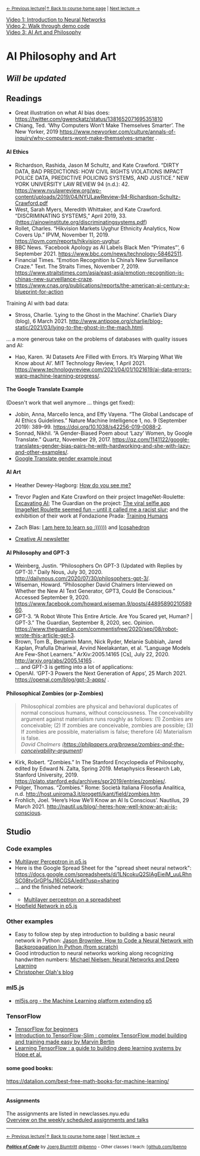 <sup>[&larr; Previous lecture](/files/09.md)|[&uarr; Back to course home page](/README.md) | [Next lecture &rarr;](/files/11.md)</sup>  

[Video 1: Introduction to Neural Networks](https://www.youtube.com/watch?v=nTp2loPmPdQ)  
[Video 2: Walk through demo code](https://www.youtube.com/watch?v=I0yQvXIqDyE)  
[Video 3: AI Art and Philosophy](https://youtu.be/Hvv4iBLvD9g)

# AI Philosophy and Art
## ***Will be updated***

## Readings
- Great illustration on what AI bias does: https://twitter.com/gwenckatz/status/1381652071695351810
- Chiang, Ted. ‘Why Computers Won’t Make Themselves Smarter’. The New Yorker, 2019 https://www.newyorker.com/culture/annals-of-inquiry/why-computers-wont-make-themselves-smarter .

#### AI Ethics
- Richardson, Rashida, Jason M Schultz, and Kate Crawford. “DIRTY DATA, BAD PREDICTIONS: HOW CIVIL RIGHTS VIOLATIONS IMPACT POLICE DATA, PREDICTIVE POLICING SYSTEMS, AND JUSTICE.” NEW YORK UNIVERSITY LAW REVIEW 94 (n.d.): 42. https://www.nyulawreview.org/wp-content/uploads/2019/04/NYULawReview-94-Richardson-Schultz-Crawford.pdf
- West, Sarah Myers, Meredith Whittaker, and Kate Crawford. “DISCRIMINATING SYSTEMS,” April 2019, 33.
(https://ainowinstitute.org/discriminatingsystems.pdf)
- Rollet, Charles. “Hikvision Markets Uyghur Ethnicity Analytics, Now Covers Up.” IPVM, November 11, 2019. https://ipvm.com/reports/hikvision-uyghur.
- BBC News. ‘Facebook Apology as AI Labels Black Men “Primates”’, 6 September 2021. https://www.bbc.com/news/technology-58462511.
- Financial Times. “Emotion Recognition Is China’s New Surveillance Craze.” Text. The Straits Times, November 7, 2019. https://www.straitstimes.com/asia/east-asia/emotion-recognition-is-chinas-new-surveillance-craze.
- https://www.cnas.org/publications/reports/the-american-ai-century-a-blueprint-for-action  

Training AI with bad data:
- Stross, Charlie. ‘Lying to the Ghost in the Machine’. Charlie’s Diary (blog), 6 March 2021. http://www.antipope.org/charlie/blog-static/2021/03/lying-to-the-ghost-in-the-mach.html.

... a more generous take on the problems of databases with quality issues and AI:
- Hao, Karen. ‘AI Datasets Are Filled with Errors. It’s Warping What We Know about AI’. MIT Technology Review, 1 April 2021. https://www.technologyreview.com/2021/04/01/1021619/ai-data-errors-warp-machine-learning-progress/.

#### The Google Translate Example
(Doesn't work that well anymore ... things get fixed):
- Jobin, Anna, Marcello Ienca, and Effy Vayena. “The Global Landscape of AI Ethics Guidelines.” Nature Machine Intelligence 1, no. 9 (September 2019): 389–99. https://doi.org/10.1038/s42256-019-0088-2.
- Sonnad, Nikhil. “A Gender-Biased Poem about ‘Lazy’ Women, by Google Translate.” Quartz, November 29, 2017. https://qz.com/1141122/google-translates-gender-bias-pairs-he-with-hardworking-and-she-with-lazy-and-other-examples/.
- [Google Translate gender example input](https://github.com/jbenno/nyuad_decoding_nature/blob/master/09/gender.txt)

#### AI Art
- Heather Dewey-Hagborg: [How do you see me?](http://deweyhagborg.com/projects/how-do-you-see-me)
- Trevor Paglen and Kate Crawford on their project ImageNet-Roulette: [Excavating AI](https://www.excavating.ai); The Guardian on the project: [The viral selfie app ImageNet Roulette seemed fun – until it called me a racist slur](https://www.theguardian.com/technology/2019/sep/17/imagenet-roulette-asian-racist-slur-selfie); and the exhibition of their work at Fondazione Prada: [Training Humans](http://www.fondazioneprada.org/project/training-humans/?lang=en)
- Zach Blas: [I am here to learn so :))))))](http://www.zachblas.info/works/im-here-to-learn-so/) and [Icosahedron](http://www.zachblas.info/works/icosahedron/)

- [Creative AI newsletter](https://medium.com/@elluba/creative-ai-newsletter-9-art-design-and-music-updates-over-the-past-few-months-d0ccf838b72e)

#### AI Philosophy and GPT-3
- Weinberg, Justin. “Philosophers On GPT-3 (Updated with Replies by GPT-3).” Daily Nous, July 30, 2020. http://dailynous.com/2020/07/30/philosophers-gpt-3/.
- Wiseman, Howard. “Philosopher David Chalmers Interviewed on Whether the New AI Text Generator, GPT3, Could Be Conscious.” Accessed September 9, 2020. https://www.facebook.com/howard.wiseman.9/posts/4489589021058960.
- GPT-3. “A Robot Wrote This Entire Article. Are You Scared yet, Human? | GPT-3.” The Guardian, September 8, 2020, sec. Opinion. https://www.theguardian.com/commentisfree/2020/sep/08/robot-wrote-this-article-gpt-3.
- Brown, Tom B., Benjamin Mann, Nick Ryder, Melanie Subbiah, Jared Kaplan, Prafulla Dhariwal, Arvind Neelakantan, et al. “Language Models Are Few-Shot Learners.” ArXiv:2005.14165 [Cs], July 22, 2020. http://arxiv.org/abs/2005.14165 .  
... and GPT-3 is getting into a lot of applications:
- OpenAI. ‘GPT-3 Powers the Next Generation of Apps’, 25 March 2021. https://openai.com/blog/gpt-3-apps/ .

#### Philosophical Zombies (or p-Zombies)

> Philosophical zombies are physical and behavioral duplicates of normal conscious humans, without consciousness.  The conceivability argument against materialism runs roughly as follows: (1) Zombies are conceivable; (2) If zombies are conceivable, zombies are possible; (3) If zombies are possible, materialism is false; therefore (4) Materialism is false.  
> _David Chalmers (https://philpapers.org/browse/zombies-and-the-conceivability-argument)_

- Kirk, Robert. “Zombies.” In The Stanford Encyclopedia of Philosophy, edited by Edward N. Zalta, Spring 2019. Metaphysics Research Lab, Stanford University, 2019. https://plato.stanford.edu/archives/spr2019/entries/zombies/.
- Polger, Thomas. “Zombies.” Rome: Società Italiana Filosofia Analitica, n.d. http://host.uniroma3.it/progetti/kant/field/zombies.htm.
- Frohlich, Joel. ‘Here’s How We’ll Know an AI Is Conscious’. Nautilus, 29 March 2021. http://nautil.us/blog/-heres-how-well-know-an-ai-is-conscious.


## Studio

### Code examples
- [Multilayer Perceptron in p5.js](https://editor.p5js.org/jbenno/sketches/7T_fObjb3)
- Here is the Google Spread Sheet for the "spread sheet neural network": https://docs.google.com/spreadsheets/d/1LNcokuQ2SIAgEieiM_uuLRhnSC08tvGrGP1sJ16CGSA/edit?usp=sharing  
... and the finished network:  
- - [Multilayer perceptron on a spreadsheet](https://docs.google.com/spreadsheets/d/1vu0XH4NW4FFMMNhj0mF69kyhv3HMM4mPDwAYx-40f_0/edit?usp=sharing)
- [Hopfield Network in p5.js](https://editor.p5js.org/jbenno/sketches/45rIhtLod)

### Other examples
- Easy to follow step by step introduction to building a basic neural network in Python: [Jason Brownlee, How to Code a Neural Network with Backpropagation In Python (from scratch)](https://machinelearningmastery.com/implement-backpropagation-algorithm-scratch-python/)
- Good introduction to neural networks working along recognizing handwritten numbers: [Michael Nielsen: Neural Networks and Deep Learning](http://neuralnetworksanddeeplearning.com)
- [Christopher Olah's blog](http://colah.github.io)

### ml5.js
- [ml5js.org - the Machine Learning platform extending p5](https://ml5js.org)

### TensorFlow
- [TensorFlow for beginners](http://bobcat.library.nyu.edu/primo-explore/fulldisplay?docid=nyu_aleph005584260&context=L&vid=NYU&search_scope=all&tab=all&lang=en_US)
- [Introduction to TensorFlow-Slim : complex TensorFlow model building and training made easy by Marvin Bertin](http://bobcat.library.nyu.edu/primo-explore/fulldisplay?docid=nyu_aleph005580498&context=L&vid=NYU&search_scope=all&tab=all&lang=en_US)
- [Learning TensorFlow : a guide to building deep learning systems by Hope et al.](http://bobcat.library.nyu.edu/primo-explore/fulldisplay?docid=nyu_aleph005581567&context=L&vid=NYU&search_scope=all&tab=all&lang=en_US)  

#### some good books:
https://datalion.com/best-free-math-books-for-machine-learning/

***

#### Assignments
The assignments are listed in newclasses.nyu.edu  
[Overview on the weekly scheduled assignments and talks](https://docs.google.com/spreadsheets/d/10sTVIMTuhJcucApQ2_A34UC9M1YQ270t3X0l6DZnmDw/edit?usp=sharing)


***
<sup>[&larr; Previous lecture](/files/09.md)|[&uarr; Back to course home page](/README.md) | [Next lecture &rarr;](/files/11.md)</sup>  
  
<sup> ***[Politics of Code](/README.md)*** by [Joerg Blumtritt](https://jbenno.net) [@jbenno](https://twitter.com/jbenno) - Other classes I teach: [[github.com/jbenno](https://github.com/jbenno/teaching/)</sup>
